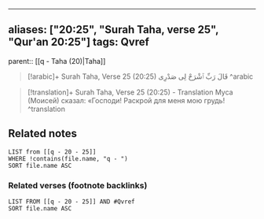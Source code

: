 
---
aliases: ["20:25", "Surah Taha, verse 25", "Qur'an 20:25"]
tags: Qvref
---

parent:: [[q - Taha (20)|Taha]]

> [!arabic]+ Surah Taha, Verse 25 (20:25)
> <span class="quran-arabic">قَالَ رَبِّ ٱشْرَحْ لِى صَدْرِى</span>
^arabic

> [!translation]+ Surah Taha, Verse 25 (20:25) - Translation
> Муса (Моисей) сказал: «Господи! Раскрой для меня мою грудь!
^translation



## Related notes
```dataview
LIST from [[q - 20 - 25]]
WHERE !contains(file.name, "q - ")
SORT file.name ASC
```

### Related verses (footnote backlinks)
```dataview
LIST FROM [[q - 20 - 25]] AND #Qvref
SORT file.name ASC
```

